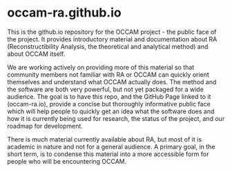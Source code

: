 # occam-ra.github.io

This is the github.io repository for the OCCAM project - the public face of the project. It provides introductory material and documentation about RA (Reconstructibility Analysis, the theoretical and analytical method) and about OCCAM itself.

We are working actively on providing more of this material so that community members not familiar with RA or OCCAM can quickly orient themselves and understand what OCCAM actually does. The method and the software are both very powerful, but not yet packaged for a wide audience. The goal is to have this repo, and the GitHub Page linked to it (occam-ra.io), provide a concise but thoroughly informative public face which will help people to quickly get an idea what the software does and how it is currently being used for research, the status of the project, and our roadmap for development.

There is much material currently available about RA, but most of it is academic in nature and not for a general audience. A primary goal, in the short term, is to condense this material into a more accessible form for people who will be encountering OCCAM.
